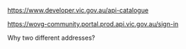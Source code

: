 https://www.developer.vic.gov.au/api-catalogue

https://wovg-community.portal.prod.api.vic.gov.au/sign-in

Why two different addresses?
